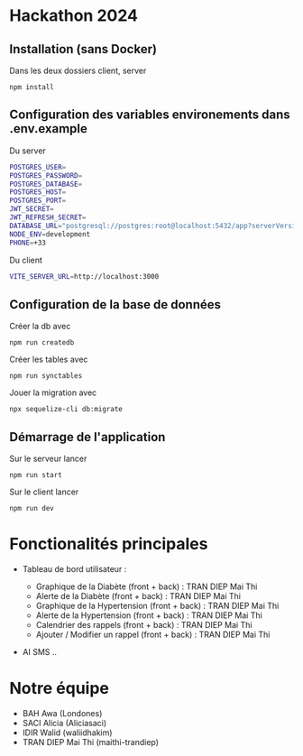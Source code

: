 # Hackathon 2024

## Installation (sans Docker)

Dans les deux dossiers client, server

```npm install```

## Configuration des variables environements dans .env.example

Du server

```bash
POSTGRES_USER=
POSTGRES_PASSWORD=
POSTGRES_DATABASE=
POSTGRES_HOST=
POSTGRES_PORT=
JWT_SECRET=
JWT_REFRESH_SECRET=
DATABASE_URL="postgresql://postgres:root@localhost:5432/app?serverVersion=15&charset=utf8"
NODE_ENV=development
PHONE=+33
```

Du client

```bash
VITE_SERVER_URL=http://localhost:3000
```

## Configuration de la base de données
Créer la db avec 

```npm run createdb```

Créer les tables avec 

```npm run synctables```

Jouer la migration avec 

```npx sequelize-cli db:migrate```

## Démarrage de l'application

Sur le serveur lancer

```npm run start```

Sur le client lancer

```npm run dev```

# Fonctionalités principales

- Tableau de bord utilisateur :

    - Graphique de la Diabète (front + back) : TRAN DIEP Mai Thi
    - Alerte de la Diabète (front + back) : TRAN DIEP Mai Thi
    - Graphique de la Hypertension (front + back) : TRAN DIEP Mai Thi
    - Alerte de la Hypertension (front + back) : TRAN DIEP Mai Thi
    - Calendrier des rappels (front + back) : TRAN DIEP Mai Thi
    - Ajouter / Modifier un rappel (front + back) : TRAN DIEP Mai Thi

- AI SMS ..

# Notre équipe

- BAH Awa (Londones)
- SACI Alicia (Aliciasaci)
- IDIR Walid (waliidhakim)
- TRAN DIEP Mai Thi (maithi-trandiep) 